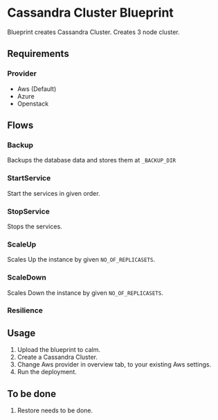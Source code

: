 Cassandra Cluster Blueprint
=======================

Blueprint creates Cassandra Cluster. Creates 3 node cluster.

Requirements
------------
### Provider
- Aws (Default)
- Azure
- Openstack


Flows
-------
### Backup
Backups the database data and stores them at `_BACKUP_DIR` 
### StartService
Start the services in given order.
### StopService
Stops the services.
### ScaleUp
Scales Up the instance by given `NO_OF_REPLICASETS`.
### ScaleDown
Scales Down the instance by given `NO_OF_REPLICASETS`. 
### Resilience

Usage
-----
1. Upload the blueprint to calm.
2. Create a Cassandra Cluster.
3. Change Aws provider in overview tab, to your existing Aws settings.
4. Run the deployment.


To be done 
-----------
1. Restore needs to be done.